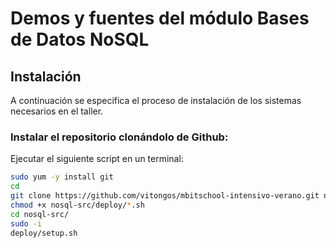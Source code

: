 Demos y fuentes del módulo Bases de Datos NoSQL
===============================================

Instalación
-----------

A continuación se especifica el proceso de instalación de los sistemas necesarios en el taller.

### Instalar el repositorio clonándolo de Github:
Ejecutar el siguiente script en un terminal:
```bash
sudo yum -y install git
cd
git clone https://github.com/vitongos/mbitschool-intensivo-verano.git nosql-src
chmod +x nosql-src/deploy/*.sh
cd nosql-src/
sudo -i
deploy/setup.sh
```
